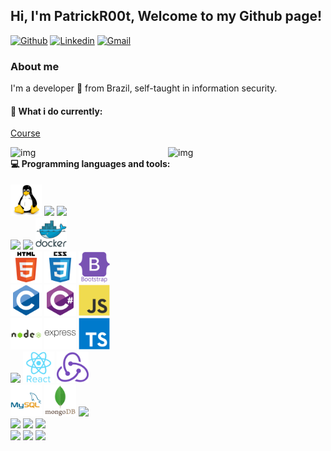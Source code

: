 ## Hi, I'm PatrickR00t, Welcome to my Github page!

[![Github](https://img.shields.io/badge/-Github-000?style=flat&logo=Github&logoColor=white)](https://github.com/PatrickR00t)
[![Linkedin](https://img.shields.io/badge/-LinkedIn-blue?style=flat&logo=Linkedin&logoColor=white)](https://www.linkedin.com/in/patrick-santiago-840b41219/)
[![Gmail](https://img.shields.io/badge/-Gmail-c14438?style=flat&logo=Gmail&logoColor=white)](mailto:patrick.s.falquetti@gmail.com)

### About me
I'm a developer 🚀 from Brazil, self-taught in information security.
#### 🌱 What i do currently:
[Course](https://www.betrybe.com/)

<img align="right" alt="img" src="https://disk.mediaindonesia.com/thumbs/1800x1200/news/2021/12/1671c689ad064315918667b5bc357efc.jpg" width="50%" height="auto" />
<img align="right" alt="img" src="https://2.bp.blogspot.com/-Wo3MdcNsSMA/Wo4ieTNp40I/AAAAAAAACrg/w34vRQ9Kg1ol4pBOLIer-4TPSsNF1hX_ACLcBGAs/s1600/Screen%2BShot%2B2018-02-22%2Bat%2B8.48.59%2BAM.png" width="50%" height="auto" />

#### :computer: Programming languages and tools: 
<p>
<code><img width="10%" src="https://raw.githubusercontent.com/devicons/devicon/master/icons/linux/linux-original.svg"></code>
<code><img width="10%" src="https://www.vectorlogo.zone/logos/gnu_bash/gnu_bash-icon.svg"></code>
<code><img width="10%" src="https://www.vectorlogo.zone/logos/git-scm/git-scm-ar21.svg"></code>
<br />
<code><img width="10%" src="https://upload.wikimedia.org/wikipedia/commons/1/11/VMware_logo.svg"></code>
<code><img width="10%" src="https://www.vectorlogo.zone/logos/virtualbox/virtualbox-icon.svg"></code>
<code><img width="10%" src="https://raw.githubusercontent.com/devicons/devicon/master/icons/docker/docker-original-wordmark.svg"></code>
<br />
<code><img width="10%" src="https://raw.githubusercontent.com/devicons/devicon/master/icons/html5/html5-original-wordmark.svg"></code>
<code><img width="10%" src="https://raw.githubusercontent.com/devicons/devicon/master/icons/css3/css3-original-wordmark.svg"></code>
<code><img width="10%" src="https://raw.githubusercontent.com/devicons/devicon/master/icons/bootstrap/bootstrap-plain-wordmark.svg"></code>
<br />
<code><img width="10%" src="https://raw.githubusercontent.com/devicons/devicon/master/icons/c/c-original.svg"></code>
<code><img width="10%" src="https://raw.githubusercontent.com/devicons/devicon/master/icons/csharp/csharp-original.svg"></code>
<code><img width="10%" src="https://raw.githubusercontent.com/devicons/devicon/master/icons/javascript/javascript-original.svg"></code>
<br />
<code><img width="10%" src="https://raw.githubusercontent.com/devicons/devicon/master/icons/nodejs/nodejs-original-wordmark.svg"></code>
<code><img width="10%" src="https://raw.githubusercontent.com/devicons/devicon/master/icons/express/express-original-wordmark.svg"></code>
<code><img width="10%" src="https://raw.githubusercontent.com/devicons/devicon/master/icons/typescript/typescript-original.svg"></code>
<br />
<code><img width="10%" src="https://reactnative.dev/img/header_logo.svg"></code>
<code><img width="10%" src="https://raw.githubusercontent.com/devicons/devicon/master/icons/react/react-original-wordmark.svg"></code>
<code><img width="10%" src="https://raw.githubusercontent.com/devicons/devicon/master/icons/redux/redux-original.svg"></code>
<br />
<code><img width="10%" src="https://raw.githubusercontent.com/devicons/devicon/master/icons/mysql/mysql-original-wordmark.svg"></code>
<code><img width="10%" src="https://raw.githubusercontent.com/devicons/devicon/master/icons/mongodb/mongodb-original-wordmark.svg"></code>
<code><img width="10%" src="https://www.vectorlogo.zone/logos/getpostman/getpostman-icon.svg"></code>
<br />
<code><img width="10%" src="https://raw.githubusercontent.com/simple-icons/simple-icons/6e46ec1fc23b60c8fd0d2f2ff46db82e16dbd75f/icons/cypress.svg"></code>
<code><img width="10%" src="https://www.vectorlogo.zone/logos/mochajs/mochajs-icon.svg"></code>
<code><img width="10%" src="https://www.vectorlogo.zone/logos/jestjsio/jestjsio-icon.svg"></code>
<br />
<code><img width="10%" src="https://www.vectorlogo.zone/logos/unity3d/unity3d-icon.svg"></code>
<code><img width="10%" src="https://upload.wikimedia.org/wikipedia/commons/7/79/Construct_3_Logo.svg"></code>
<code><img width="10%" src="https://cdn.worldvectorlogo.com/logos/arduino-1.svg"></code>
</p>
